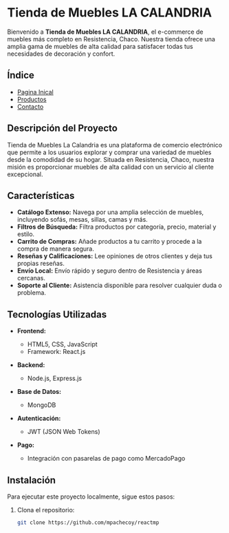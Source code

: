# Tienda de Muebles LA CALANDRIA

Bienvenido a **Tienda de Muebles LA CALANDRIA**, el e-commerce de muebles más completo en Resistencia, Chaco. Nuestra tienda ofrece una amplia gama de muebles de alta calidad para satisfacer todas tus necesidades de decoración y confort.

## Índice

- [Pagina Inical](#pagina-inicail)
- [Productos](#productos)
- [Contacto](#contacto)

## Descripción del Proyecto

Tienda de Muebles La Calandria es una plataforma de comercio electrónico que permite a los usuarios explorar y comprar una variedad de muebles desde la comodidad de su hogar. Situada en Resistencia, Chaco, nuestra misión es proporcionar muebles de alta calidad con un servicio al cliente excepcional.

## Características

- **Catálogo Extenso:** Navega por una amplia selección de muebles, incluyendo sofás, mesas, sillas, camas y más.
- **Filtros de Búsqueda:** Filtra productos por categoría, precio, material y estilo.
- **Carrito de Compras:** Añade productos a tu carrito y procede a la compra de manera segura.
- **Reseñas y Calificaciones:** Lee opiniones de otros clientes y deja tus propias reseñas.
- **Envío Local:** Envío rápido y seguro dentro de Resistencia y áreas cercanas.
- **Soporte al Cliente:** Asistencia disponible para resolver cualquier duda o problema.

## Tecnologías Utilizadas

- **Frontend:**
  - HTML5, CSS, JavaScript
  - Framework: React.js

- **Backend:**
  - Node.js, Express.js

- **Base de Datos:**
  - MongoDB

- **Autenticación:**
  - JWT (JSON Web Tokens)

- **Pago:**
  - Integración con pasarelas de pago como MercadoPago

## Instalación

Para ejecutar este proyecto localmente, sigue estos pasos:

1. Clona el repositorio:
   ```bash
   git clone https://github.com/mpachecoy/reactmp
